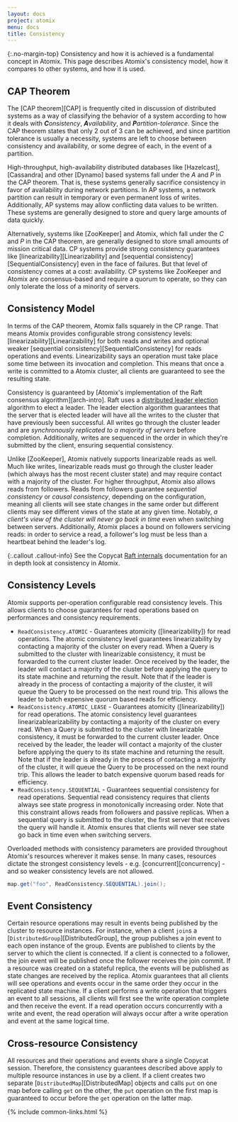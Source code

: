 ```yaml
---
layout: docs
project: atomix
menu: docs
title: Consistency
---
```


{:.no-margin-top}
Consistency and how it is achieved is a fundamental concept in Atomix. This page describes Atomix's consistency model, how it compares to other systems, and how it is used.

## CAP Theorem

The [CAP theorem][CAP] is frequently cited in discussion of distributed systems as a way of classifying the behavior of a system according to how it deals with ***C**onsistency*, ***A**vailability*, and ***P**artition-tolerance*. Since the CAP theorem states that only 2 out of 3 can be achieved, and since partition tolerance is usually a necessity, systems are left to choose between consistency and availability, or some degree of each, in the event of a partition.

High-throughput, high-availability distributed databases like [Hazelcast], [Cassandra] and other [Dynamo] based systems fall under the *A* and *P* in the CAP theorem. That is, these systems generally sacrifice consistency in favor of availability during network partitions. In AP systems, a network partition can result in temporary or even permanent loss of writes. Additionally, AP systems may allow conflicting data values to be written. These systems are generally designed to store and query large amounts of data quickly.

Alternatively, systems like [ZooKeeper] and Atomix, which fall under the *C* and *P* in the CAP theorem, are generally designed to store small amounts of mission critical data. CP systems provide strong consistency guarantees like [linearizability][Linearizability] and [sequential consistency][SequentialConsistency] even in the face of failures. But that level of consistency comes at a cost: availability. CP systems like ZooKeeper and Atomix are consensus-based and require a quorum to operate, so they can only tolerate the loss of a minority of servers.

## Consistency Model

In terms of the CAP theorem, Atomix falls squarely in the CP range. That means Atomix provides configurable strong consistency levels: [linearizability][Linearizability] for both reads and writes and optional weaker [sequential consistency][SequentialConsistency] for reads operations and events. Linearizability says an operation must take place some time between its invocation and completion. This means that once a write is committed to a Atomix cluster, all clients are guaranteed to see the resulting state.

Consistency is guaranteed by [Atomix's implementation of the Raft consensus algorithm][arch-intro]. Raft uses a [distributed leader election](https://en.wikipedia.org/wiki/Leader_election) algorithm to elect a leader. The leader election algorithm guarantees that the server that is elected leader will have all the writes to the cluster that have previously been successful. All writes go through the cluster leader and are *synchronously replicated to a majority of servers* before completion. Additionally, writes are sequenced in the order in which they're submitted by the client, ensuring sequential consistency.

Unlike [ZooKeeper], Atomix natively supports linearizable reads as well. Much like writes, linearizable reads must go through the cluster leader (which always has the most recent cluster state) and may require contact with a majority of the cluster. For higher throughput, Atomix also allows reads from followers. Reads from followers guarantee *sequential consistency* or *causal consistency*, depending on the configuration, meaning all clients will see state changes in the same order but different clients may see different views of the state at any given time. Notably, *a client's view of the cluster will never go back in time* even when switching between servers. Additionally, Atomix places a bound on followers servicing reads: in order to service a read, a follower's log must be less than a heartbeat behind the leader's log.

{:.callout .callout-info}
See the Copycat [Raft internals](/copycat/docs/internals/) documentation for an in depth look at consistency in Atomix.

## Consistency Levels

Atomix supports per-operation configurable read consistency levels. This allows clients to choose guarantees for read operations based on performances and consistency requirements.

* `ReadConsistency.ATOMIC` - Guarantees atomicity ([linearizability]) for read operations. The atomic consistency level guarantees linearizability by contacting a majority of the cluster on every read. When a Query is submitted to the cluster with linearizable consistency, it must be forwarded to the current cluster leader. Once received by the leader, the leader will contact a majority of the cluster before applying the query to its state machine and returning the result. Note that if the leader is already in the process of contacting a majority of the cluster, it will queue the Query to be processed on the next round trip. This allows the leader to batch expensive quorum based reads for efficiency.
* `ReadConsistency.ATOMIC_LEASE` - Guarantees atomicity ([linearizability]) for read operations. The atomic consistency level guarantees linearizablearizability by contacting a majority of the cluster on every read. When a Query is submitted to the cluster with linearizable consistency, it must be forwarded to the current cluster leader. Once received by the leader, the leader will contact a majority of the cluster before applying the query to its state machine and returning the result. Note that if the leader is already in the process of contacting a majority of the cluster, it will queue the Query to be processed on the next round trip. This allows the leader to batch expensive quorum based reads for efficiency.
* `ReadConsistency.SEQUENTIAL` - Guarantees sequential consistency for read operations. Sequential read consistency requires that clients always see state progress in monotonically increasing order. Note that this constraint allows reads from followers and passive replicas. When a sequential query is submitted to the cluster, the first server that receives the query will handle it. Atomix ensures that clients will never see state go back in time even when switching servers.

Overloaded methods with consistency parameters are provided throughout Atomix's resources wherever it makes sense. In many cases, resources dictate the strongest consistency levels - e.g. [concurrent][concurrency] - and so weaker consistency levels are not allowed.

```java
map.get("foo", ReadConsistency.SEQUENTIAL).join();
```

## Event Consistency

Certain resource operations may result in events being published by the cluster to resource instances. For instance, when a client `join`s a [`DistributedGroup`][DistributedGroup], the group publishes a join event to each open instance of the group. Events are published to clients by the server to which the client is connected. If a client is connected to a follower, the join event will be published once the follower receives the join commit. If a resource was created on a stateful replica, the events will be published as state changes are received by the replica. Atomix guarantees that all clients will see operations and events occur in the same order they occur in the replicated state machine. If a client performs a write operation that triggers an event to all sessions, all clients will first see the write operation complete and then receive the event. If a read operation occurs concurrently with a write and event, the read operation will always occur after a write operation and event at the same logical time.

## Cross-resource Consistency

All resources and their operations and events share a single Copycat session. Therefore, the consistency guarantees described above apply to multiple resource instances in use by a client. If a client creates two separate [`DistributedMap`][DistributedMap] objects and calls `put` on one map before calling `get` on the other, the `put` operation on the first map is guaranteed to occur before the `get` operation on the latter map.

{% include common-links.html %}